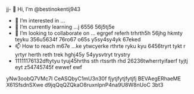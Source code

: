 jj- 👋 Hi, I’m @bestinokentij943
- 👀 I’m interested in ...
- 🌱 I’m currently learning ...j 6556 56j5tj5e
- 💞️ I’m looking to collaborate on ... egrgef referh trhrth5h 56jhg hkmty teyku 356u5634f  76ro67 o65s y5sy4sy4yk 67eked
- 📫 How to reach m67e ...ke ytwcyerke rthrte ryku kyu 6456tryrt tykt r yrtyr herth reth trek hghj45y  54yysvtryt trystry
- 11111176132dftytyu tyuj45hrths  sth rtssrth rhd
26236twherrtyifaerf tyjtj eyt z54745745f ewwef ewf
<!---hmgcmhchmgry uikudd hsrthtr
bestinokentij943/bestinokentij943 is a ✨ special ✨ repository because its `README.md` (this file) appears on your GitHub profile.
You can click the Preview link to take a look at your changes.
--->
yNw3oobQ7VMc7I
CeASQbyC1mU3n30f
 fjytjfytjfytjfj
BEVAegERhaeME
X61SfsdnSXwe d9jqQqQZQkaO8ruxnlpnP4na9U8W8nUoC 3bt3
